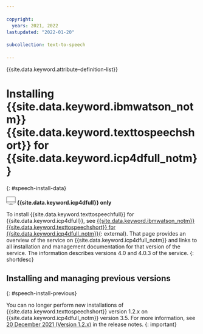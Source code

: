 ```yaml
---

copyright:
  years: 2021, 2022
lastupdated: "2022-01-20"

subcollection: text-to-speech

---
```


{{site.data.keyword.attribute-definition-list}}

# Installing {{site.data.keyword.ibmwatson_notm}} {{site.data.keyword.texttospeechshort}} for {{site.data.keyword.icp4dfull_notm}}
{: #speech-install-data}

![Cloud Pak for Data only](images/cloud-pak.png) **{{site.data.keyword.icp4dfull}} only**

To install {{site.data.keyword.texttospeechfull}} for {{site.data.keyword.icp4dfull}}, see [{{site.data.keyword.ibmwatson_notm}} {{site.data.keyword.texttospeechshort}} for {{site.data.keyword.icp4dfull_notm}}](https://www.ibm.com/docs/en/cloud-paks/cp-data/4.0?topic=services-watson-text-speech){: external}. That page provides an overview of the service on {{site.data.keyword.icp4dfull_notm}} and links to all installation and management documentation for that version of the service. The information describes versions 4.0 and 4.0.3 of the service.
{: shortdesc}

## Installing and managing previous versions
{: #speech-install-previous}

You can no longer perform new installations of {{site.data.keyword.texttospeechshort}} version 1.2.x on {{site.data.keyword.icp4dfull_notm}} version 3.5. For more information, see [20 December 2021 (Version 1.2.x)](/docs/text-to-speech?topic=text-to-speech-release-notes-data#text-to-speech-data-20december2021-12) in the release notes.
{: important}
